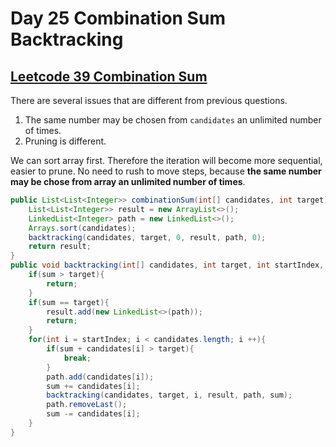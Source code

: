 # Day 25 Combination Sum Backtracking

## [Leetcode 39 Combination Sum](https://leetcode.com/problems/combination-sum/description/)

There are several issues that are different from previous questions.

1. The same number may be chosen from `candidates` an unlimited number of times.
2. Pruning is different.

We can sort array first. Therefore the iteration will become more sequential, easier to prune. No need to rush to move steps, because **the same number may be chose from array an unlimited number of times**.

```java
public List<List<Integer>> combinationSum(int[] candidates, int target) {
    List<List<Integer>> result = new ArrayList<>();
    LinkedList<Integer> path = new LinkedList<>();
    Arrays.sort(candidates);
    backtracking(candidates, target, 0, result, path, 0);
    return result;
}
public void backtracking(int[] candidates, int target, int startIndex, List<List<Integer>> result, LinkedList<Integer> path, int sum){
    if(sum > target){
        return;
    }
    if(sum == target){
        result.add(new LinkedList<>(path));
        return;
    }
    for(int i = startIndex; i < candidates.length; i ++){
        if(sum + candidates[i] > target){
            break;
        }
        path.add(candidates[i]);
        sum += candidates[i];
        backtracking(candidates, target, i, result, path, sum);
        path.removeLast();
        sum -= candidates[i];
    }
}
```
